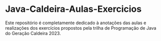 # Java-Caldeira-Aulas-Exercicios

Este repositório é completamente dedicado à anotações das aulas e realizações dos exercícios propostos pela trilha de Programação de Java do Geração Caldeira 2023.
